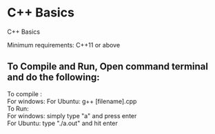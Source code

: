 # C++ Basics
C++ Basics </br>

Minimum requirements: C++11 or above  </br>

## To Compile and Run, Open command terminal and do the following:
To compile : </br>
For windows: 
For Ubuntu: g++ [filename].cpp </br>
To Run: </br>
For windows: simply type "a" and press enter  </br>
For Ubuntu: type "./a.out" and hit enter  </br>
